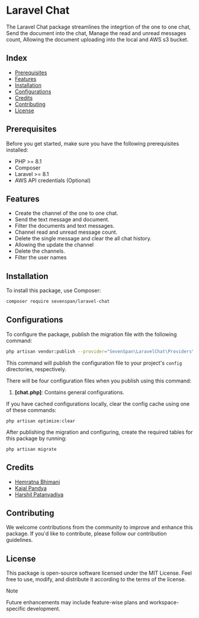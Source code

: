# Laravel Chat

The Laravel Chat package streamlines the integrtion of the one to one chat, Send the document into the chat, Manage the read and unread messages count, Allowing the document uploading into the local and AWS s3 bucket.

## Index

- [Prerequisites](#prerequisites)
- [Features](#features)
- [Installation](#installation)
- [Configurations](#configurations)
- [Credits](#credits)
- [Contributing](#contributing)
- [License](#license)

## <span id="prerequisites">**Prerequisites**</span>

Before you get started, make sure you have the following prerequisites installed:

- PHP >= 8.1
- Composer
- Laravel >= 8.1
- AWS API credentials (Optional)

## <span id="features">**Features**</span>

- Create the channel of the one to one chat.
- Send the text message and document.
- Filter the documents and text messages.
- Channel read and unread message count.
- Delete the single message and clear the all chat history.
- Allowing the update the channel
- Delete the channels.
- Filter the user names

## <span id="installation">**Installation**</span>

To install this package, use Composer:

```bash
composer require sevenspan/laravel-chat
```

## <span id="configurations">**Configurations**</span>

To configure the package, publish the migration file with the following command:

```bash
php artisan vendor:publish --provider="SevenSpan\LaravelChat\Providers\ChatServiceProvider"
```

This command will publish the configuration file to your project's `config` directories, respectively.

There will be four configuration files when you publish using this command:

1. **[chat.php]**: Contains general configurations.

If you have cached configurations locally, clear the config cache using one of these commands:

```
php artisan optimize:clear
```

After publishing the migration and configuring, create the required tables for this package by running:

```
php artisan migrate
```

## <span id="credits">Credits</span>

- [Hemratna Bhimani](https://github.com/hemratna)
- [Kajal Pandya](https://github.com/kajal98)
- [Harshil Patanvadiya](https://github.com/harshil-7span)

## <span id="contributing">Contributing</span>

We welcome contributions from the community to improve and enhance this package. If you'd like to contribute, please follow our contribution guidelines.

## <span id="license">License</span>

This package is open-source software licensed under the MIT License. Feel free to use, modify, and distribute it according to the terms of the license.

> [!NOTE]
> Future enhancements may include feature-wise plans and workspace-specific development.
